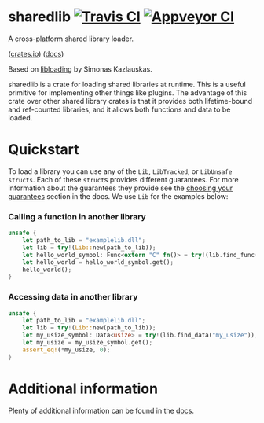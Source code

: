 # sharedlib [![Travis CI][tcii]][tci] [![Appveyor CI][acii]][aci]

[tcii]: https://travis-ci.org/tyleo/sharedlib.svg?branch=master
[tci]: https://travis-ci.org/tyleo/sharedlib
[acii]: https://ci.appveyor.com/api/projects/status/95wp614fd08o8rus?svg=true
[aci]: https://ci.appveyor.com/project/tyleo/sharedlib

A cross-platform shared library loader.

([crates.io][crate]) ([docs][docs])

[crate]: https://crates.io/crates/sharedlib
[docs]: https://tyleo.github.io/sharedlib/target/doc/sharedlib/index.html

Based on [libloading](https://crates.io/crates/libloading) by Simonas Kazlauskas.

sharedlib is a crate for loading shared libraries at runtime. This is a useful primitive for implementing other things like plugins. The advantage of this crate over other shared library crates is that it provides both lifetime-bound and ref-counted libraries, and it allows both functions and data to be loaded.

# Quickstart
To load a library you can use any of the `Lib`, `LibTracked`, or `LibUnsafe` `structs`. Each of these `struct`s provides different guarantees. For more information about the guarantees they provide see the [choosing your guarantees][choosing_your_guarantees] section in the docs. We use `Lib` for the examples below:

[choosing_your_guarantees]: https://tyleo.github.io/sharedlib/target/doc/sharedlib/index.html#choosing-your-guarantees

### Calling a function in another library
```rust
unsafe {
    let path_to_lib = "examplelib.dll";
    let lib = try!(Lib::new(path_to_lib));
    let hello_world_symbol: Func<extern "C" fn()> = try!(lib.find_func("hello_world"));
    let hello_world = hello_world_symbol.get();
    hello_world();
}
```

### Accessing data in another library
```rust
unsafe {
    let path_to_lib = "examplelib.dll";
    let lib = try!(Lib::new(path_to_lib));
    let my_usize_symbol: Data<usize> = try!(lib.find_data("my_usize"));
    let my_usize = my_usize_symbol.get();
    assert_eq!(*my_usize, 0);
}
```

# Additional information
Plenty of additional information can be found in the [docs].
